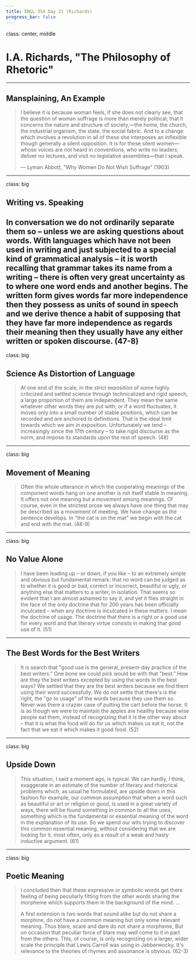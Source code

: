 ```yaml
---
title: ENGL 354 Day 21 (Richards)
progress_bar: false
---
```

class: center, middle

# I.A. Richards, "The Philosophy of Rhetoric"
---
## Mansplaining, An Example

> I believe it is because woman feels, if she does not clearly see, that the question of woman suffrage is more than merely political; that it concerns the nature and structure of society,—the home, the church, the industrial organism, the state, the social fabric. And to a change which involves a revolution in all of these she interposes an inflexible though generally a silent opposition. It is for these silent women—whose voices are not heard in conventions, who write no leaders, deliver no lectures, and visit no legislative assemblies—that I speak.
>
> — Lyman Abbott, "Why Women Do Not Wish Suffrage" (1903)

---
class: big
## Writing vs. Speaking
In conversation we do not ordinarily separate them so – unless we are asking questions about words. With languages which have not been used in writing and just subjected to a special kind of grammatical analysis – it is worth recalling that grammar takes its name from a writing – there is often very great uncertainty as to where one word ends and another begins. The written form gives words far more independence then they possess as units of sound in speech and we derive thence a habit of supposing that they have far more independence as regards their meaning then they usually have any either written or spoken discourse. (47-8)
---
class: big
## Science As Distortion of Language
> At one end of the scale, in the strict exposition of some highly criticized and settled science through technicalized and rigid speech, a large proportion of them are independent. They mean the same whatever other words they are put with; or if a word fluctuates, it moves only into a small number of stable positions, which can be recorded and are anchored to definitions. That is the ideal limit towards which we aim in exposition. Unfortunately we tend – increasingly since the 17th century – to take rigid discourse as the norm, and impose its standards upon the rest of speech. (48)
---
class: big
## Movement of Meaning
> Often the whole utterance in which the cooperating meanings of the component words hang on one another is not itself stable in meaning. It offers not one meaning but a *movement* among meanings. Of course, even in the strictest prose we always have one thing that may be described as a movement of meeting. We have change as the sentence develops. In "the cat is on the mat" we begin with the cat and end with the mat. (48-9)
---
class: big
## No Value Alone
> I have been leading up – or down, if you like – to an extremely simple and obvious but fundamental remark: that no word can be judged as to whether it is good or bad, correct or incorrect, beautiful or ugly, or anything else that matters to a writer, in isolation. That seems so evident that I am almost ashamed to say it, and yet it flies straight in the face of the only doctrine that for 200 years has been officially inculcated – when any doctrine is inculcated in these matters. I mean the doctrine of usage. The doctrine that there is a right or a good use for every word and that literary virtue consists in making that good use of it. (51)
---
## The Best Words for the Best Writers
> It is search that "good use is the general, present-day practice of the best writers." One bone we could pick would be with that "best." How are they the best writers excepted by using the words in the best ways? We settled that they are the best writers because we find them using their word successfully. We do not settle that there's is the right, the "go to usage" of the words because they use them so. Never was there a crazier case of putting the cart before the horse. It is as though we were to maintain the apples are healthy because wise people eat them, instead of recognizing that it is the other way about – that it is what the food will do for us which makes us eat it, not the fact that we eat it which makes it good food. (52)
---
class: big
## Upside Down
> This situation, I said a moment ago, is typical. We can hardly, I think, exaggerate in an estimate of the number of literary and rhetorical problems which, as usual he formulated, are upside down in this fashion for example, our common assumption that when a word such as beautiful or art or religion or good, is used in a great variety of ways, there will be found something in common to all the uses, something which is the fundamental or essential meaning of the word in the explanation of its use.  So we spend our wits trying to discover this common essential meaning, without considering that we are looking for it, most often, only as a result of a weak and hasty inductive argument. (61)
---
class: big
## Poetic Meaning
> I concluded then that these expressive or symbolic words get there feeling of being peculiarly fitting from the other words sharing the morpheme which supports them in the background of the mind. …
>
> A first extension is two words that sound alike but do not share a morphine, do not have a common meaning but only some relevant meaning. Thus blare, scare and dare do not share a morpheme, But on occasion that peculiar force of blare may well come to it in part from the others. This, of course, is only recognizing on a larger, wider scale the principle that Lewis Carroll was using in Jabberwocky. It's relevance to the theories of rhymes and assonance is obvious. (62-3)